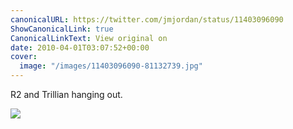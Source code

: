 ```yaml
---
canonicalURL: https://twitter.com/jmjordan/status/11403096090
ShowCanonicalLink: true
CanonicalLinkText: View original on
date: 2010-04-01T03:07:52+00:00
cover:
  image: "/images/11403096090-81132739.jpg"
---
```

R2 and Trillian hanging out.

![](/images/11403096090-81132739.jpg)